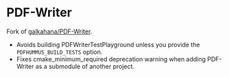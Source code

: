 # PDF-Writer

Fork of [galkahana/PDF-Writer](https://github.com/galkahana/PDF-Writer).

- Avoids building PDFWriterTestPlayground unless you provide the `PDFHUMMUS_BUILD_TESTS` option.
- Fixes cmake_minimum_required deprecation warning when adding PDF-Writer as a submodule of another project.
